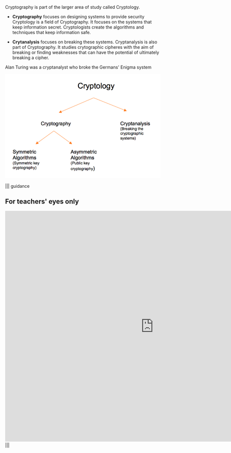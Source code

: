 
Cryptography is part of the larger area of study called Cryptology. 

- **Cryptography** focuses on designing systems to provide security
Cryptology is a field of Cryptography. It focuses on the systems that keep information secret. Cryptologists create the algorithms and techniques that keep information safe.

- **Crytanalysis** focuses on breaking these systems.
Cryptanalysis is also part of Cryptography. It studies crytographic cipheres with the aim of breaking or finding weaknesses that can have the potential of ultimately breaking a cipher.

Alan Turing was a cryptanalyst who broke the Germans' Enigma system

![](.guides/img/cryptology.png) 

||| guidance
## For teachers' eyes only

<iframe src="https://docs.google.com/presentation/d/1BgU58gRSfgt3XGOGgwTATh14-7C-VmSsw10bYKvCLto/embed?start=false&loop=false&delayms=3000" frameborder="0" width="960" height="749" allowfullscreen="true" mozallowfullscreen="true" webkitallowfullscreen="true"></iframe>
|||
